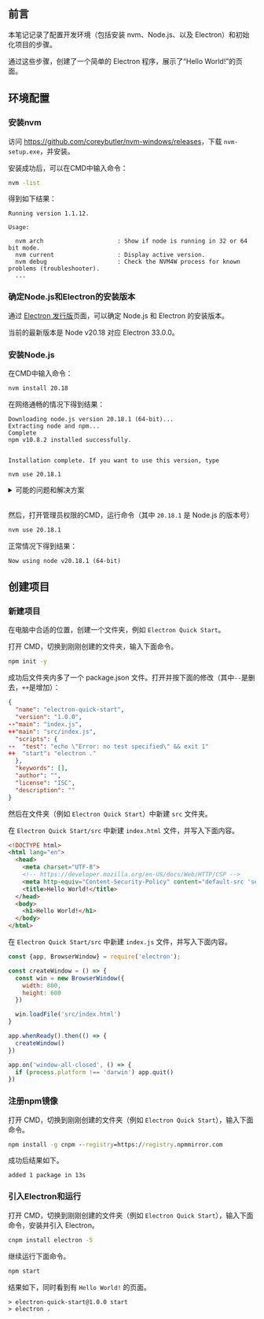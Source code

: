 ## 前言

本笔记记录了配置开发环境（包括安装 nvm、Node.js、以及 Electron）和初始化项目的步骤。

通过这些步骤，创建了一个简单的 Electron 程序，展示了“Hello World!”的页面。

## 环境配置

### 安装nvm

访问 <https://github.com/coreybutler/nvm-windows/releases>，下载 `nvm-setup.exe`，并安装。

安装成功后，可以在CMD中输入命令：

```cmd
nvm -list
```


得到如下结果：

```
Running version 1.1.12.

Usage:

  nvm arch                     : Show if node is running in 32 or 64 bit mode.
  nvm current                  : Display active version.
  nvm debug                    : Check the NVM4W process for known problems (troubleshooter).
  ...
```

### 确定Node.js和Electron的安装版本

通过 [Electron 发行版](https://www.electronjs.org/zh/docs/latest/tutorial/electron-timelines)页面，可以确定 Node.js 和 Electron 的安装版本。

当前的最新版本是 Node v20.18 对应 Electron 33.0.0。

### 安装Node.js

在CMD中输入命令：

```cmd
nvm install 20.18
```

在网络通畅的情况下得到结果：

```
Downloading node.js version 20.18.1 (64-bit)...
Extracting node and npm...
Complete
npm v10.8.2 installed successfully.


Installation complete. If you want to use this version, type

nvm use 20.18.1
```

<details>
<summary>
可能的问题和解决方案
</summary>
无法正常下载可以使用镜像，具体使用方法在网络上搜索 `nvm 镜像`。
</details><br>

然后，打开管理员权限的CMD，运行命令（其中 `20.18.1` 是 Node.js 的版本号）

```cmd
nvm use 20.18.1
```

正常情况下得到结果：

```
Now using node v20.18.1 (64-bit)
```

## 创建项目

### 新建项目

在电脑中合适的位置，创建一个文件夹，例如 `Electron Quick Start`。

打开 CMD，切换到刚刚创建的文件夹，输入下面命令。

```cmd
npm init -y
```

成功后文件夹内多了一个 package.json 文件。打开并按下面的修改（其中`--`是删去，`++`是增加）：

```json
{
  "name": "electron-quick-start",
  "version": "1.0.0",
--"main": "index.js",
++"main": "src/index.js",
  "scripts": {
--  "test": "echo \"Error: no test specified\" && exit 1"
++  "start": "electron ."
  },
  "keywords": [],
  "author": "",
  "license": "ISC",
  "description": ""
}
```

然后在文件夹（例如 `Electron Quick Start`）中新建 `src` 文件夹。

在 `Electron Quick Start/src` 中新建 `index.html` 文件，并写入下面内容。

```html
<!DOCTYPE html>
<html lang="en">
  <head>
    <meta charset="UTF-8">
    <!-- https://developer.mozilla.org/en-US/docs/Web/HTTP/CSP -->
    <meta http-equiv="Content-Security-Policy" content="default-src 'self'; script-src 'self'">
    <title>Hello World!</title>
  </head>
  <body>
    <h1>Hello World!</h1>
  </body>
</html>
```

在 `Electron Quick Start/src` 中新建 `index.js` 文件，并写入下面内容。

```js
const {app, BrowserWindow} = require('electron');

const createWindow = () => {
  const win = new BrowserWindow({
    width: 800,
    height: 600
  })

  win.loadFile('src/index.html')
}

app.whenReady().then(() => {
  createWindow()
})

app.on('window-all-closed', () => {
  if (process.platform !== 'darwin') app.quit()
})
```

### 注册npm镜像

打开 CMD，切换到刚刚创建的文件夹（例如 `Electron Quick Start`），输入下面命令。

```cmd
npm install -g cnpm --registry=https://registry.npmmirror.com
```

成功后结果如下。

```
added 1 package in 13s
```

### 引入Electron和运行

打开 CMD，切换到刚刚创建的文件夹（例如 `Electron Quick Start`），输入下面命令，安装并引入 Electron。

```cmd
cnpm install electron -S
```

继续运行下面命令。

```cmd
npm start
```

结果如下，同时看到有 `Hello World!` 的页面。

```
> electron-quick-start@1.0.0 start
> electron .
```
